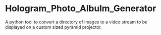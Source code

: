# Hologram_Photo_Albulm_Generator
A python tool to convert a directory of images to a video stream to be displayed on a custom sized pyramid projector.

